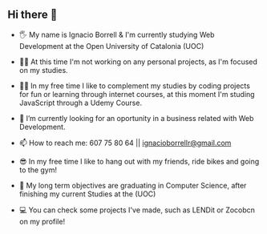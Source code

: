 ## Hi there 👋

- 🖐️ My name is Ignacio Borrell & I'm currently studying Web Development at the Open University of Catalonia (UOC)
  
- 👨‍🎓 At this time I'm not working on any personal projects, as I'm focused on my studies.
  
- 🧑‍💻 In my free time I like to complement my studies by coding projects for fun or learning through internet courses, at this moment I'm studing JavaScript through a Udemy Course.
  
- 🤔 I’m currently looking for an oportunity in a business related with Web Development.
  
- 📫 How to reach me: 607 75 80 64 || ignacioborrellr@gmail.com
  
- 😎 In my free time I like to hang out with my friends, ride bikes and going to the gym!

- 🎯 My long term objectives are graduating in Computer Science, after finishing my current Studies at the (UOC)

- 💻 You can check some projects I've made, such as LENDit or Zocobcn on my profile!
